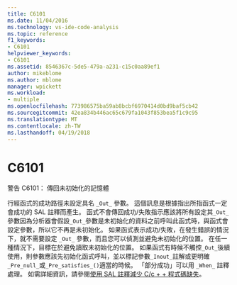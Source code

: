 ```yaml
---
title: C6101
ms.date: 11/04/2016
ms.technology: vs-ide-code-analysis
ms.topic: reference
f1_keywords:
- C6101
helpviewer_keywords:
- C6101
ms.assetid: 8546367c-5de5-479a-a231-c15c0aa89ef1
author: mikeblome
ms.author: mblome
manager: wpickett
ms.workload:
- multiple
ms.openlocfilehash: 773986575ba59ab8bcbf6970414d0bd9baf5cb42
ms.sourcegitcommit: 42ea834b446ac65c679fa1043f853bea5f1c9c95
ms.translationtype: MT
ms.contentlocale: zh-TW
ms.lasthandoff: 04/19/2018
---
```

# <a name="c6101"></a>C6101
警告 C6101： 傳回未初始化的記憶體

 行經函式的成功路徑未設定具名 `_Out_` 參數。 這個訊息是根據指出所指函式一定會成功的 SAL 註釋而產生。 函式不會傳回成功/失敗指示應該將所有設定其`_Out_`參數因為分析器會假設`_Out_`參數是未初始化的資料之前呼叫此函式時，與函式會設定參數，所以它不再是未初始化。 如果函式表示成功/失敗，在發生錯誤的情況下，就不需要設定 `_Out_` 參數，而且您可以偵測並避免未初始化的位置。 在任一種情況下，目標在於避免讀取未初始化的位置。 如果函式有時候不觸控`_Out_`後續使用，則參數應該先初始化函式呼叫，並以標記參數`_Inout_`註解或更明確`_Pre_null_`或`_Pre_satisfies_()`適當的時候。 「部分成功」可以用 `_When_` 註釋處理。 如需詳細資訊，請參閱[使用 SAL 註釋減少 C/c + + 程式碼缺失](../code-quality/using-sal-annotations-to-reduce-c-cpp-code-defects.md)。